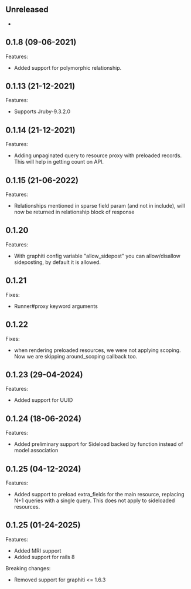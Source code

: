 ## Unreleased

-

## 0.1.8 (09-06-2021)

Features:

- Added support for polymorphic relationship.

## 0.1.13 (21-12-2021)

Features:

- Supports Jruby-9.3.2.0

## 0.1.14 (21-12-2021)

Features:

- Adding unpaginated query to resource proxy with preloaded records. This will help in getting count on API.

## 0.1.15 (21-06-2022)

Features:

- Relationships mentioned in sparse field param (and not in include), will now be returned in relationship block of response

## 0.1.20

Features:

- With graphiti config variable "allow_sidepost" you can allow/disallow sideposting, by default it is allowed.

## 0.1.21

Fixes:

- Runner#proxy keyword arguments

## 0.1.22

Fixes:

- when rendering preloaded resources, we were not applying scoping. Now we are skipping around_scoping callback too.

## 0.1.23 (29-04-2024)

Features:

- Added support for UUID

## 0.1.24 (18-06-2024)

Features:

- Added preliminary support for Sideload backed by function instead of model association

## 0.1.25 (04-12-2024)

Features:

- Added support to preload extra_fields for the main resource, replacing N+1 queries with a single query. This does not apply to sideloaded resources.

## 0.1.25 (01-24-2025)

Features:

- Added MRI support
- Added support for rails 8

Breaking changes:

- Removed support for graphiti <= 1.6.3

<!-- ### [version (DD-MM-YYYY)] -->
<!-- Breaking changes:-->
<!-- Features:-->
<!-- Fixes:-->
<!-- Misc:-->
